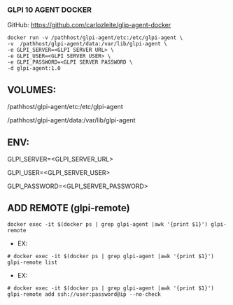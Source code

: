 ### GLPI 10 AGENT DOCKER

GitHub:  https://github.com/carlozleite/glip-agent-docker

```
docker run -v /pathhost/glpi-agent/etc:/etc/glpi-agent \
-v  /pathhost/glpi-agent/data:/var/lib/glpi-agent \
-e GLPI_SERVER=<GLPI SERVER URL> \
-e GLPI_USER=<GLPI SERVER USER> \
-e GLPI_PASSWORD=<GLPI SERVER PASSWORD \
-d glpi-agent:1.0

```

## VOLUMES: 

/pathhost/glpi-agent/etc:/etc/glpi-agent 

/pathhost/glpi-agent/data:/var/lib/glpi-agent

## ENV:

GLPI_SERVER=<GLPI_SERVER_URL>

GLPI_USER=<GLPI_SERVER_USER>

GLPI_PASSWORD=<GLPI_SERVER_PASSWORD>

## ADD REMOTE (glpi-remote)

```
docker exec -it $(docker ps | grep glpi-agent |awk '{print $1}') glpi-remote
```

* EX:
```
# docker exec -it $(docker ps | grep glpi-agent |awk '{print $1}') glpi-remote list
```

* EX: 
```
# docker exec -it $(docker ps | grep glpi-agent |awk '{print $1}') glpi-remote add ssh://user:password@ip --no-check
```
